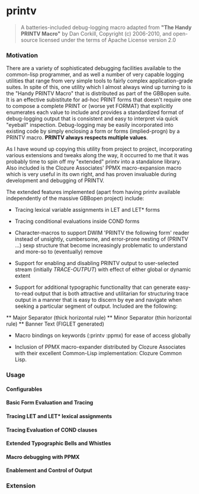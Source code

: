 printv
======

>   A batteries-included debug-logging macro adapted from __"The Handy PRINTV Macro"__
> by Dan Corkill, Copyright (c) 2006-2010, and open-source licensed under the terms of
> Apache License version 2.0


### Motivation

There are a variety of sophisticated debugging facilities available to
the common-lisp programmer, and as well a number of very capable
logging utilities that range from very simple tools to fairly complex
application-grade suites.  In spite of this, one utility which I
almost always wind up turning to is the "Handy PRINTV Macro" that is
distributed as part of the GBBopen suite.  It is an effective
subistitute for ad-hoc PRINT forms that doesn't require one to compose
a complete PRINT or (worse yet FORMAT) that explicitly enumerates each
value to include and provides a standardized format of debug-logging
output that is consistent and easy to interpret via quick "eyeball"
inspection. Debug-logging may be easily incorporated into existing
code by simply enclosing a form or forms (implied-progn) by a PRINTV
macro.  __PRINTV always respects multiple values__.

As I have wound up copying this utility from project to project,
incorporating various extensions and tweaks along the way, it occurred
to me that it was probably time to spin off my "extended" printv into
a standalone library.  Also included is the Clozure Associates' PPMX
macro-expansion macro which is very useful in its own right, and has
proven invaluable during development and debugging of PRINTV.

The extended features implemented (apart from having printv available
independently of the massive GBBopen project) include:

* Tracing lexical variable assignments in LET and LET* forms

* Tracing conditional evaluations inside COND forms

* Character-macros to support DWIM 'PRINTV the following form' reader
  instead of unsightly, cumbersome, and error-prone nesting of
  (PRINTV ...) sexp structure that become increasingly problematic to
  understand and more-so to (eventually) remove

* Support for enabling and disabling PRINTV output to user-selected stream
  (initially *TRACE-OUTPUT*) with effect of either global or dynamic extent

* Support for additional typographic functionality that can generate
  easy-to-read output that is both attractive and utilitarian for structuring
  trace output in a manner that is easy to discern by eye and navigate when
  seeking a particular segment of output.   Included are the following:

** Major Separator (thick horizontal rule)
** Minor Separator (thin horizontal rule)
** Banner Text     (FIGLET generated)

* Macro bindings on keywords (:printv :ppmx) for ease of access globally

* Inclusion of PPMX macro-expander distributed by Clozure Associates with
  their excellent Common-Lisp implementation: Clozure Common Lisp.

### Usage

#### Configurables

#### Basic Form Evaluation and Tracing 

#### Tracing LET and LET* lexical assignments

#### Tracing Evaluation of COND clauses

#### Extended Typographic Bells and Whistles

#### Macro debugging with PPMX

#### Enablement and Control of Output

### Extension

